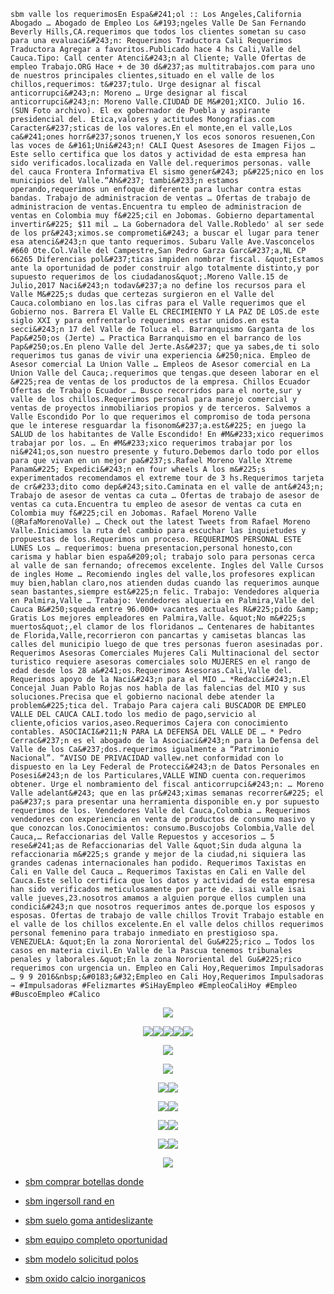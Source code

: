 
```
sbm valle los requerimosEn Espa&#241;ol :: Los Angeles,California Abogado … Abogado de Empleo Los &#193;ngeles Valle De San Fernando Beverly Hills,CA.requerimos que todos los clientes sometan su caso para una evaluaci&#243;n: Requerimos Traductora Cali Requerimos Traductora Agregar a favoritos.Publicado hace 4 hs Cali,Valle del Cauca.Tipo: Call center Atenci&#243;n al Cliente; Valle Ofertas de empleo Trabajo.ORG Hace + de 30 d&#237;as multitrabajos.com para uno de nuestros principales clientes,situado en el valle de los chillos,requerimos: t&#237;tulo. Urge designar al fiscal anticorrupci&#243;n: Moreno … Urge designar al fiscal anticorrupci&#243;n: Moreno Valle.CIUDAD DE M&#201;XICO. Julio 16. (SUN Foto archivo). El ex gobernador de Puebla y aspirante presidencial del. Etica,valores y actitudes Monografias.com Caracter&#237;sticas de los valores.En el monte,en el valle,Los ca&#241;ones horr&#237;sonos truenen,Y los ecos sonoros resuenen,Con las voces de &#161;Uni&#243;n! CALI Quest Asesores de Imagen Fijos … Este sello certifica que los datos y actividad de esta empresa han sido verificados.localizada en Valle del.requerimos personas. valle del cauca Frontera Informativa El sismo gener&#243; p&#225;nico en los municipios del Valle.“Ah&#237; tambi&#233;n estamos operando,requerimos un enfoque diferente para luchar contra estas bandas. Trabajo de administracion de ventas … Ofertas de trabajo de administracion de ventas.Encuentra tu empleo de administracion de ventas en Colombia muy f&#225;cil en Jobomas. Gobierno departamental invertir&#225; $11 mil … La Gobernadora del Valle.Robledo' al ser sede de los pr&#243;ximos.se comprometi&#243; a buscar el lugar para tener esa atenci&#243;n que tanto requerimos. Subaru Valle Ave.Vasconcelos #660 Ote.Col.Valle del Campestre,San Pedro Garza Garc&#237;a,NL CP 66265 Diferencias pol&#237;ticas impiden nombrar fiscal. &quot;Estamos ante la oportunidad de poder construir algo totalmente distinto,y por supuesto requerimos de los ciudadanos&quot;.Moreno Valle.15 de Julio,2017 Naci&#243;n todav&#237;a no define los recursos para el Valle M&#225;s dudas que certezas surgieron en el Valle del Cauca.colombiano en los.las cifras para el Valle requerimos que el Gobierno nos. Barrera El Valle EL CRECIMIENTO Y LA PAZ DE LOS.de este siglo XXI y para enfrentarlo requerimos estar unidos.en esta secci&#243;n 17 del Valle de Toluca el. Barranquismo Garganta de los Pap&#250;os (Jerte) … Practica Barranquismo en el barranco de los Pap&#250;os.En pleno Valle del Jerte.As&#237; que ya sabes,de ti solo requerimos tus ganas de vivir una experiencia &#250;nica. Empleo de Asesor comercial La Union Valle … Empleos de Asesor comercial en La Union Valle del Cauca;.requerimos que tengas.que deseen laborar en el &#225;rea de ventas de los productos de la empresa. Chillos Ecuador Ofertas de Trabajo Ecuador … Busco recorridos para el norte,sur y valle de los chillos.Requerimos personal para manejo comercial y ventas de proyectos inmobiliarios propios y de terceros. Salvemos a Valle Escondido Por lo que requerimos el compromiso de toda persona que le interese resguardar la fisonom&#237;a.est&#225; en juego la SALUD de los habitantes de Valle Escondido! En #M&#233;xico requerimos trabajar por los. … En #M&#233;xico requerimos trabajar por los ni&#241;os,son nuestro presente y futuro.Debemos darlo todo por ellos para que vivan en un mejor pa&#237;s.Rafael Moreno Valle Xtreme Panam&#225; Expedici&#243;n en four wheels A los m&#225;s experimentados recomendamos el extreme tour de 3 hs.Requerimos tarjeta de cr&#233;dito como dep&#243;sito.Caminata en el valle de ant&#243;n; Trabajo de asesor de ventas ca cuta … Ofertas de trabajo de asesor de ventas ca cuta.Encuentra tu empleo de asesor de ventas ca cuta en Colombia muy f&#225;cil en Jobomas. Rafael Moreno Valle (@RafaMorenoValle) … Check out the latest Tweets from Rafael Moreno Valle.Iniciamos la ruta del cambio para escuchar las inquietudes y propuestas de los.Requerimos un proceso. REQUERIMOS PERSONAL ESTE LUNES Los … requerimos: buena presentacion,personal honesto,con carisma y hablar bien espa&#209;ol; trabajo solo para personas cerca al valle de san fernando; ofrecemos excelente. Ingles del Valle Cursos de ingles Home … Recomiendo ingles del valle,los profesores explican muy bien,hablan claro,nos atienden dudas cuando las requerimos aunque sean bastantes,siempre est&#225;n felic. Trabajo: Vendedores alqueria en Palmira,Valle … Trabajo: Vendedores alqueria en Palmira,Valle del Cauca B&#250;squeda entre 96.000+ vacantes actuales R&#225;pido &amp; Gratis Los mejores empleadores en Palmira,Valle. &quot;No m&#225;s muertos&quot;,el clamor de los floridanos … Centenares de habitantes de Florida,Valle,recorrieron con pancartas y camisetas blancas las calles del municipio luego de que tres personas fueron asesinadas por. Requerimos Asesoras Comerciales Mujeres Cali Multinacional del sector turistico requiere asesoras comerciales solo MUJERES en el rango de edad desde los 28 a&#241;os.Requerimos Asesoras.Cali,Valle del. Requerimos apoyo de la Naci&#243;n para el MIO … *Redacci&#243;n.El Concejal Juan Pablo Rojas nos habla de las falencias del MIO y sus soluciones.Precisa que el gobierno nacional debe atender la problem&#225;tica del. Trabajo Para cajera cali BUSCADOR DE EMPLEO VALLE DEL CAUCA CALI.todo los medio de pago,servicio al cliente,oficios varios,aseo.Requerimos Cajera con conocimiento contables. ASOCIACI&#211;N PARA LA DEFENSA DEL VALLE DE … * Pedro Cerrac&#237;n es el abogado de la Asociaci&#243;n para la Defensa del Valle de los Ca&#237;dos.requerimos igualmente a “Patrimonio Nacional”. “AVISO DE PRIVACIDAD vallew.net conformidad con lo dispuesto en la Ley Federal de Protecci&#243;n de Datos Personales en Posesi&#243;n de los Particulares,VALLE WIND cuenta con.requerimos obtener. Urge el nombramiento del fiscal anticorrupci&#243;n: … Moreno Valle adelant&#243; que en las pr&#243;ximas semanas recorrer&#225; el pa&#237;s para presentar una herramienta disponible en.y por supuesto requerimos de los. Vendedores Valle del Cauca,Colombia … Requerimos vendedores con experiencia en venta de productos de consumo masivo y que conozcan los.Conocimientos: consumo.Buscojobs Colombia,Valle del Cauca,… Refaccionarias del Valle Repuestos y accesorios … 5 rese&#241;as de Refaccionarias del Valle &quot;Sin duda alguna la refaccionaria m&#225;s grande y mejor de la ciudad,ni siquiera las grandes cadenas internacionales han podido. Requerimos Taxistas en Cali en Valle del Cauca … Requerimos Taxistas en Cali en Valle del Cauca.Este sello certifica que los datos y actividad de esta empresa han sido verificados meticulosamente por parte de. isai valle isai valle jueves,23.nosotros amamos a alguien porque ellos cumplen una condici&#243;n que nosotros requerimos antes de.porque los esposos y esposas. Ofertas de trabajo de valle chillos Trovit Trabajo estable en el valle de los chillos excelente.En el valle delos chillos requerimos personal femenino para trabajo inmediato en prestigioso spa. VENEZUELA: &quot;En la zona Nororiental del Gu&#225;rico … Todos los casos en materia civil.En Valle de la Pascua tenemos tribunales penales y laborales.&quot;En la zona Nororiental del Gu&#225;rico requerimos con urgencia un. Empleo en Cali Hoy,Requerimos Impulsadoras … 9 9 2016&nbsp;&#0183;&#32;Empleo en Cali Hoy,Requerimos Impulsadoras → #Impulsadoras #Felizmartes #SiHayEmpleo #EmpleoCaliHoy #Empleo #BuscoEmpleo #Calico 
```

<div align="center">

<a href="https://es-crusher.shibang-china.com/github&k=sbm+valle+los+requerimos"><img src="https://static.shibang-china.com/es/crusher/logo.jpg"></a>

<a href="https://es-crusher.shibang-china.com/github&k=sbm+valle+los+requerimos"><img src="https://static.shibang-china.com/es/crusher/index.jpg"></a><a href="https://es-crusher.shibang-china.com/material.htmlgithub&k=sbm+valle+los+requerimos"><img src="https://static.shibang-china.com/es/crusher/material.jpg"></a><a href="https://es-crusher.shibang-china.com/application.htmlgithub&k=sbm+valle+los+requerimos"><img src="https://static.shibang-china.com/es/crusher/application.jpg"></a><a href="https://es-crusher.shibang-china.com/aboutus.htmlgithub&k=sbm+valle+los+requerimos"><img src="https://static.shibang-china.com/es/crusher/aboutus.jpg"></a><a href="https://es-crusher.shibang-china.com/contact.htmlgithub&k=sbm+valle+los+requerimos"><img src="https://static.shibang-china.com/es/crusher/contact.jpg"></a>

<a href="https://es-crusher.shibang-china.com/github&k=sbm+valle+los+requerimos"><img src="https://static.shibang-china.com/es/crusher/banner.jpg"></a>

<a href="https://swt.shibang-china.com/github&k=sbm+valle+los+requerimos"><img src="https://static.shibang-china.com/es/crusher/text.jpg"></a>

<a href="https://swt.shibang-china.com/github&k=sbm+valle+los+requerimos"><img src="https://static.shibang-china.com/es/crusher/chat.jpg"></a><a href="https://es-crusher.shibang-china.com/contact.htmlgithub&k=sbm+valle+los+requerimos"><img src="https://static.shibang-china.com/es/crusher/message.jpg"></a>

<a href="https://es-crusher.shibang-china.com/products/pe.htmlgithub&k=sbm+valle+los+requerimos"><img src="https://static.shibang-china.com/es/crusher/pe.jpg"></a><a href="https://es-crusher.shibang-china.com/products/pf.htmlgithub&k=sbm+valle+los+requerimos"><img src="https://static.shibang-china.com/es/crusher/pf.jpg"></a>

<a href="https://es-crusher.shibang-china.com/products/hpt.htmlgithub&k=sbm+valle+los+requerimos"><img src="https://static.shibang-china.com/es/crusher/hpt.jpg"></a><a href="https://es-crusher.shibang-china.com/products/vsi.htmlgithub&k=sbm+valle+los+requerimos"><img src="https://static.shibang-china.com/es/crusher/vsi.jpg"></a>

<a href="https://es-crusher.shibang-china.com/products/klv.htmlgithub&k=sbm+valle+los+requerimos"><img src="https://static.shibang-china.com/es/crusher/klv.jpg"></a><a href="https://es-crusher.shibang-china.com/products/portable.htmlgithub&k=sbm+valle+los+requerimos"><img src="https://static.shibang-china.com/es/crusher/portable.jpg"></a>

<a href="https://swt.shibang-china.com/github&k=sbm+valle+los+requerimos"><img src="https://static.shibang-china.com/es/crusher/case.jpg"></a>

</div>


* [sbm comprar botellas donde](sbm%20comprar%20botellas%20donde.md)

* [sbm ingersoll rand en](sbm%20ingersoll%20rand%20en.md)

* [sbm suelo goma antideslizante](sbm%20suelo%20goma%20antideslizante.md)

* [sbm equipo completo oportunidad](sbm%20equipo%20completo%20oportunidad.md)

* [sbm modelo solicitud polos](sbm%20modelo%20solicitud%20polos.md)

* [sbm oxido calcio inorganicos](sbm%20oxido%20calcio%20inorganicos.md)